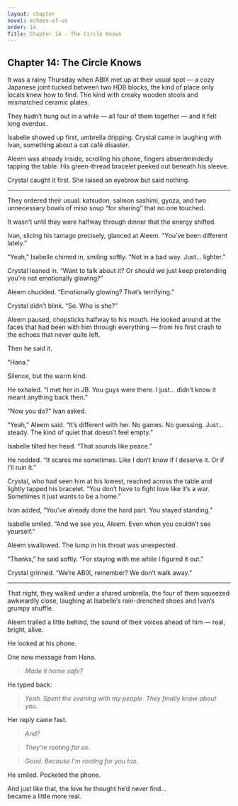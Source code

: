 ```yaml
---
layout: chapter
novel: echoes-of-us
order: 14
Title: Chapter 14 - The Circle Knows
---
```


## Chapter 14: The Circle Knows

It was a rainy Thursday when ABIX met up at their usual spot — a cozy Japanese joint tucked between two HDB blocks, the kind of place only locals knew how to find. The kind with creaky wooden stools and mismatched ceramic plates.

They hadn’t hung out in a while — all four of them together — and it felt long overdue.

Isabelle showed up first, umbrella dripping. Crystal came in laughing with Ivan, something about a cat café disaster.

Aleem was already inside, scrolling his phone, fingers absentmindedly tapping the table. His green-thread bracelet peeked out beneath his sleeve.

Crystal caught it first. She raised an eyebrow but said nothing.

---

They ordered their usual: katsudon, salmon sashimi, gyoza, and two unnecessary bowls of miso soup “for sharing” that no one touched.

It wasn’t until they were halfway through dinner that the energy shifted.

Ivan, slicing his tamago precisely, glanced at Aleem. “You’ve been different lately.”

“Yeah,” Isabelle chimed in, smiling softly. “Not in a bad way. Just… lighter.”

Crystal leaned in. “Want to talk about it? Or should we just keep pretending you're not emotionally glowing?”

Aleem chuckled. “Emotionally glowing? That’s terrifying.”

Crystal didn’t blink. “So. Who is she?”

Aleem paused, chopsticks halfway to his mouth. He looked around at the faces that had been with him through everything — from his first crash to the echoes that never quite left.

Then he said it.

“Hana.”

Silence, but the warm kind.

He exhaled. “I met her in JB. You guys were there. I just... didn’t know it meant anything back then.”

“Now you do?” Ivan asked.

“Yeah,” Aleem said. “It’s different with her. No games. No guessing. Just… steady. The kind of quiet that doesn’t feel empty.”

Isabelle tilted her head. “That sounds like peace.”

He nodded. “It scares me sometimes. Like I don’t know if I deserve it. Or if I’ll ruin it.”

Crystal, who had seen him at his lowest, reached across the table and lightly tapped his bracelet. “You don’t have to fight love like it’s a war. Sometimes it just wants to be a home.”

Ivan added, “You’ve already done the hard part. You stayed standing.”

Isabelle smiled. “And we see you, Aleem. Even when you couldn’t see yourself.”

Aleem swallowed. The lump in his throat was unexpected.

“Thanks,” he said softly. “For staying with me while I figured it out.”

Crystal grinned. “We’re ABIX, remember? We don’t walk away.”

---

That night, they walked under a shared umbrella, the four of them squeezed awkwardly close, laughing at Isabelle’s rain-drenched shoes and Ivan’s grumpy shuffle.

Aleem trailed a little behind, the sound of their voices ahead of him — real, bright, alive.

He looked at his phone.

One new message from Hana.

> *Made it home safe?*

He typed back:

> *Yeah. Spent the evening with my people. They finally know about you.*

Her reply came fast.

> *And?*

> *They’re rooting for us.*

> *Good. Because I’m rooting for you too.*

He smiled. Pocketed the phone.

And just like that, the love he thought he’d never find...  
became a little more real.